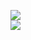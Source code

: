 [![](https://img.shields.io/badge/Made%20With-Github%20Spray-lightgrey.svg?style=for-the-badge&logo=github)](https://github.com/Annihil/github-spray#26320)  
[![](https://i.imgur.com/2DrTn0Z.gif)](https://github.com/Annihil/github-spray)